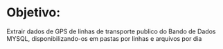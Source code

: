 # Objetivo:

Extrair dados de GPS de linhas de transporte publico do Bando de Dados MYSQL, disponibilizando-os em pastas por linhas e arquivos por dia